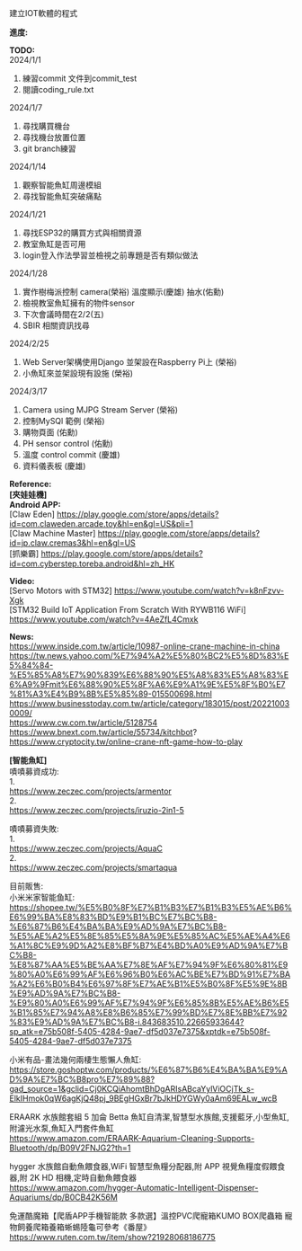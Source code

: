 建立IOT軟體的程式

**進度:**


**TODO:**   
2024/1/1   
1.  練習commit 文件到commit_test
2.  閱讀coding_rule.txt
   
2024/1/7   
1.  尋找購買機台   
2.  尋找機台放置位置   
3.  git branch練習   

2024/1/14   
1.  觀察智能魚缸周邊模組   
2.  尋找智能魚缸突破痛點   

2024/1/21   
1.  尋找ESP32的購買方式與相關資源 
2.  教室魚缸是否可用
3.  login登入作法學習並檢視之前專題是否有類似做法

2024/1/28   
1.  實作樹梅派控制 camera(榮裕) 溫度顯示(慶雄) 抽水(佑勳)  
2.  檢視教室魚缸擁有的物件sensor   
3.  下次會議時間在2/2(五)   
4.  SBIR 相關資訊找尋

2024/2/25   
1. Web Server架構使用Django 並架設在Raspberry Pi上 (榮裕)   
2. 小魚缸來並架設現有設施 (榮裕)

2024/3/17   
1. Camera using MJPG Stream Server (榮裕)   
2. 控制MySQl 範例 (榮裕)   
3. 購物頁面 (佑勳)   
4. PH sensor control (佑勳)   
5. 溫度 control commit (慶雄)   
6. 資料儀表板 (慶雄)  
   
**Reference:**   
  **[夾娃娃機]**   
  **Android APP:**   
    [Claw Eden] https://play.google.com/store/apps/details?id=com.claweden.arcade.toy&hl=en&gl=US&pli=1   
    [Claw Machine Master] https://play.google.com/store/apps/details?id=jp.claw.cremas3&hl=en&gl=US   
    [抓樂霸] https://play.google.com/store/apps/details?id=com.cyberstep.toreba.android&hl=zh_HK   
    
  **Video:**   
    [Servo Motors with STM32] https://www.youtube.com/watch?v=k8nFzvv-Xgk   
    [STM32 Build IoT Application From Scratch With RYWB116 WiFi] https://www.youtube.com/watch?v=4AeZfL4Cmxk   

  **News:**   
    https://www.inside.com.tw/article/10987-online-crane-machine-in-china   
    https://tw.news.yahoo.com/%E7%94%A2%E5%80%BC2%E5%8D%83%E5%84%84-%E5%85%A8%E7%90%839%E6%88%90%E5%A8%83%E5%A8%83%E6%A9%9Fmit%E6%88%90%E5%8F%A6%E9%A1%9E%E5%8F%B0%E7%81%A3%E4%B9%8B%E5%85%89-015500698.html   
    https://www.businesstoday.com.tw/article/category/183015/post/202210030009/   
    https://www.cw.com.tw/article/5128754   
    https://www.bnext.com.tw/article/55734/kitchbot?   
    https://www.cryptocity.tw/online-crane-nft-game-how-to-play   

**[智能魚缸]**    
嘖嘖募資成功:   
1.   
https://www.zeczec.com/projects/armentor   
2.   
https://www.zeczec.com/projects/iruzio-2in1-5   

嘖嘖募資失敗:   
1.   
https://www.zeczec.com/projects/AquaC   
2.   
https://www.zeczec.com/projects/smartaqua   

目前販售:   
小米米家智能鱼缸:   
https://shopee.tw/%E5%B0%8F%E7%B1%B3%E7%B1%B3%E5%AE%B6%E6%99%BA%E8%83%BD%E9%B1%BC%E7%BC%B8-%E6%87%B6%E4%BA%BA%E9%AD%9A%E7%BC%B8-%E5%AE%A2%E5%8E%85%E5%8A%9E%E5%85%AC%E5%AE%A4%E6%A1%8C%E9%9D%A2%E8%BF%B7%E4%BD%A0%E9%AD%9A%E7%BC%B8-%E8%87%AA%E5%BE%AA%E7%8E%AF%E7%94%9F%E6%80%81%E9%80%A0%E6%99%AF%E6%96%B0%E6%AC%BE%E7%BD%91%E7%BA%A2%E6%B0%B4%E6%97%8F%E7%AE%B1%E5%B0%8F%E5%9E%8B%E9%AD%9A%E7%BC%B8-%E9%80%A0%E6%99%AF%E7%94%9F%E6%85%8B%E5%AE%B6%E5%B1%85%E7%94%A8%E8%B6%85%E7%99%BD%E7%8E%BB%E7%92%83%E9%AD%9A%E7%BC%B8-i.843683510.22665933644?sp_atk=e75b508f-5405-4284-9ae7-df5d037e7375&xptdk=e75b508f-5405-4284-9ae7-df5d037e7375   

小米有品-畫法幾何兩棲生態懶人魚缸:   
https://store.goshoptw.com/products/%E6%87%B6%E4%BA%BA%E9%AD%9A%E7%BC%B8pro%E7%89%88?gad_source=1&gclid=Cj0KCQiAhomtBhDgARIsABcaYylViOCjTk_s-ElkIHmok0qW6agKjQ48pj_9BEgHGxBr7bJkHDYGWy0aAm69EALw_wcB   

ERAARK 水族館套組 5 加侖 Betta 魚缸自清潔,智慧型水族館,支援藍牙,小型魚缸,附濾光水泵,魚缸入門套件魚缸   
https://www.amazon.com/ERAARK-Aquarium-Cleaning-Supports-Bluetooth/dp/B09V2FNJG2?th=1   


hygger 水族館自動魚餵食器,WiFi 智慧型魚糧分配器,附 APP 視覺魚糧度假餵食器,附 2K HD 相機,定時自動魚餵食器   
https://www.amazon.com/hygger-Automatic-Intelligent-Dispenser-Aquariums/dp/B0CB42K56M   

免運酷魔箱【爬盾APP手機智能款 多款選】溫控PVC爬寵箱KUMO BOX爬蟲箱 寵物飼養爬箱養箱蜥蜴陸龜可參考《番屋》   
https://www.ruten.com.tw/item/show?21928068186775   
